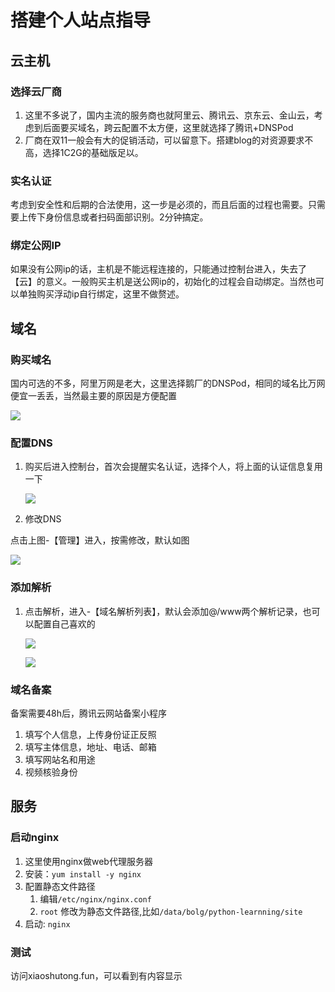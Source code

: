 # 搭建个人站点指导

## 云主机

### 选择云厂商

1. 这里不多说了，国内主流的服务商也就阿里云、腾讯云、京东云、金山云，考虑到后面要买域名，跨云配置不太方便，这里就选择了腾讯+DNSPod
2. 厂商在双11一般会有大的促销活动，可以留意下。搭建blog的对资源要求不高，选择1C2G的基础版足以。

### 实名认证

考虑到安全性和后期的合法使用，这一步是必须的，而且后面的过程也需要。只需要上传下身份信息或者扫码面部识别。2分钟搞定。

### 绑定公网IP

如果没有公网ip的话，主机是不能远程连接的，只能通过控制台进入，失去了【云】的意义。一般购买主机是送公网ip的，初始化的过程会自动绑定。当然也可以单独购买浮动ip自行绑定，这里不做赘述。

## 域名

### 购买域名

国内可选的不多，阿里万网是老大，这里选择鹅厂的DNSPod，相同的域名比万网便宜一丢丢，当然最主要的原因是方便配置

![](https://tva1.sinaimg.cn/large/00831rSTly1gde8pcrwwhj31gc0k4whc.jpg)

### 配置DNS

1. 购买后进入控制台，首次会提醒实名认证，选择个人，将上面的认证信息复用一下

    ![](https://tva1.sinaimg.cn/large/00831rSTly1gde8tznhxqj32280ksqaf.jpg)

2. 修改DNS

点击上图-【管理】进入，按需修改，默认如图

![](https://tva1.sinaimg.cn/large/00831rSTly1gde8vp3sc5j30xy06ojs0.jpg)

### 添加解析

1. 点击解析，进入-【域名解析列表】，默认会添加@/www两个解析记录，也可以配置自己喜欢的

    ![](https://tva1.sinaimg.cn/large/00831rSTly1gde8yxb3r5j323q0d8q58.jpg)

    ![](https://tva1.sinaimg.cn/large/00831rSTly1gde91n16q0j322a0c80um.jpg)

### 域名备案

备案需要48h后，腾讯云网站备案小程序

1. 填写个人信息，上传身份证正反照  
2. 填写主体信息，地址、电话、邮箱  
3. 填写网站名和用途  
4. 视频核验身份  

## 服务

### 启动nginx

1. 这里使用nginx做web代理服务器
2. 安装：`yum install -y nginx`
3. 配置静态文件路径
    1. 编辑`/etc/nginx/nginx.conf`
    2. `root` 修改为静态文件路径,比如`/data/bolg/python-learnning/site`
4. 启动: `nginx`

### 测试

访问xiaoshutong.fun，可以看到有内容显示